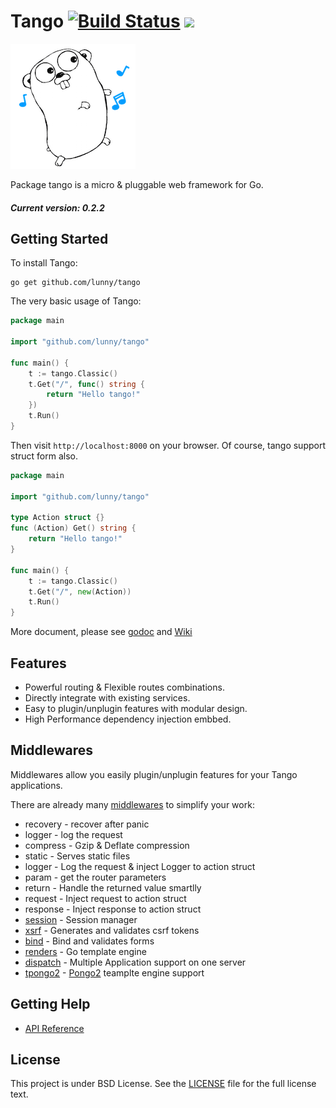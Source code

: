 Tango [![Build Status](https://drone.io/github.com/lunny/tango/status.png)](https://drone.io/github.com/lunny/tango/latest) [![](http://gocover.io/_badge/github.com/lunny/tango)](http://gocover.io/github.com/lunny/tango)
=======================

![Tango Logo](logo.png)

Package tango is a micro & pluggable web framework for Go.

##### Current version: 0.2.2

## Getting Started

To install Tango:

    go get github.com/lunny/tango

The very basic usage of Tango:

```go
package main

import "github.com/lunny/tango"

func main() {
    t := tango.Classic()
    t.Get("/", func() string {
        return "Hello tango!"
    })
    t.Run()
}
```

Then visit `http://localhost:8000` on your browser. Of course, tango support struct form also.

```go
package main

import "github.com/lunny/tango"

type Action struct {}
func (Action) Get() string {
    return "Hello tango!"
}

func main() {
    t := tango.Classic()
    t.Get("/", new(Action))
    t.Run()
}
```

More document, please see [godoc](http://godoc.org/github.com/lunny/tango) and [Wiki](https://github.com/lunny/tango/wiki)

## Features

- Powerful routing & Flexible routes combinations.
- Directly integrate with existing services.
- Easy to plugin/unplugin features with modular design.
- High Performance dependency injection embbed.

## Middlewares 

Middlewares allow you easily plugin/unplugin features for your Tango applications.

There are already many [middlewares](https://github.com/tango-contrib) to simplify your work:

- recovery - recover after panic
- logger - log the request
- compress - Gzip & Deflate compression
- static - Serves static files
- logger - Log the request & inject Logger to action struct
- param - get the router parameters
- return - Handle the returned value smartlly
- request - Inject request to action struct
- response - Inject response to action struct
- [session](https://github.com/tango-contrib/session) - Session manager
- [xsrf](https://github.com/tango-contrib/xsrf) - Generates and validates csrf tokens
- [bind](https://github.com/tango-contrib/bind) - Bind and validates forms
- [renders](https://github.com/tango-contrib/renders) - Go template engine
- [dispatch](https://github.com/tango-contrib/dispatch) - Multiple Application support on one server
- [tpongo2](https://github.com/tango-contrib/tpongo2) - [Pongo2](https://github.com/flosch/pongo2) teamplte engine support

## Getting Help

- [API Reference](https://gowalker.org/github.com/lunny/tango)

## License

This project is under BSD License. See the [LICENSE](LICENSE) file for the full license text.
